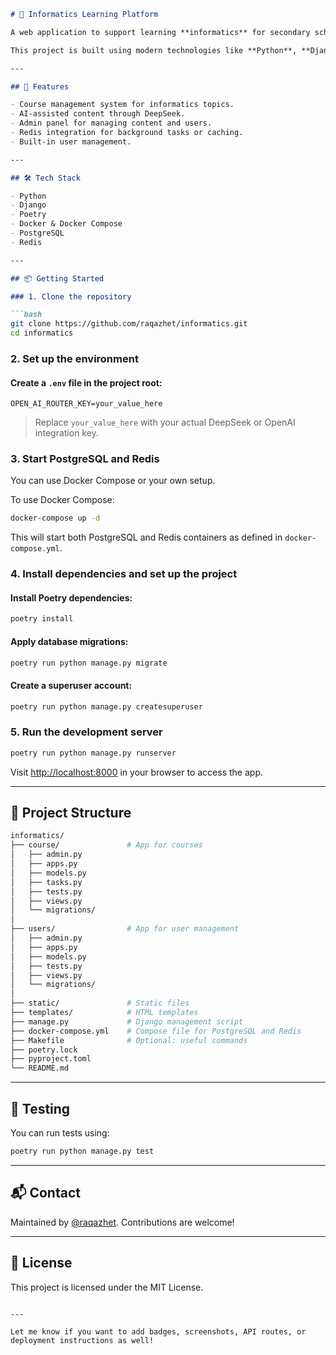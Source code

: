 

```markdown
# 🧠 Informatics Learning Platform

A web application to support learning **informatics** for secondary school students, integrated with **DeepSeek** for enhanced AI capabilities.

This project is built using modern technologies like **Python**, **Django**, **Poetry**, **Docker**, and **Docker Compose**.

---

## 🚀 Features

- Course management system for informatics topics.
- AI-assisted content through DeepSeek.
- Admin panel for managing content and users.
- Redis integration for background tasks or caching.
- Built-in user management.

---

## 🛠 Tech Stack

- Python
- Django
- Poetry
- Docker & Docker Compose
- PostgreSQL
- Redis

---

## 📦 Getting Started

### 1. Clone the repository

```bash
git clone https://github.com/raqazhet/informatics.git
cd informatics
```

### 2. Set up the environment

#### Create a `.env` file in the project root:

```env
OPEN_AI_ROUTER_KEY=your_value_here
```

> Replace `your_value_here` with your actual DeepSeek or OpenAI integration key.

### 3. Start PostgreSQL and Redis

You can use Docker Compose or your own setup.

To use Docker Compose:

```bash
docker-compose up -d
```

This will start both PostgreSQL and Redis containers as defined in `docker-compose.yml`.

### 4. Install dependencies and set up the project

#### Install Poetry dependencies:

```bash
poetry install
```

#### Apply database migrations:

```bash
poetry run python manage.py migrate
```

#### Create a superuser account:

```bash
poetry run python manage.py createsuperuser
```

### 5. Run the development server

```bash
poetry run python manage.py runserver
```

Visit [http://localhost:8000](http://localhost:8000) in your browser to access the app.

---

## 📁 Project Structure

```bash
informatics/
├── course/               # App for courses
│   ├── admin.py
│   ├── apps.py
│   ├── models.py
│   ├── tasks.py
│   ├── tests.py
│   ├── views.py
│   └── migrations/
│
├── users/                # App for user management
│   ├── admin.py
│   ├── apps.py
│   ├── models.py
│   ├── tests.py
│   ├── views.py
│   └── migrations/
│
├── static/               # Static files
├── templates/            # HTML templates
├── manage.py             # Django management script
├── docker-compose.yml    # Compose file for PostgreSQL and Redis
├── Makefile              # Optional: useful commands
├── poetry.lock
├── pyproject.toml
└── README.md
```

---

## 🧪 Testing

You can run tests using:

```bash
poetry run python manage.py test
```

---

## 📬 Contact

Maintained by [@raqazhet](https://github.com/raqazhet). Contributions are welcome!

---

## 📘 License

This project is licensed under the MIT License.
```

---

Let me know if you want to add badges, screenshots, API routes, or deployment instructions as well!